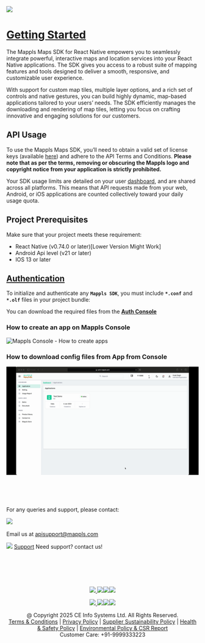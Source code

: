 [<img src="https://about.mappls.com/images/mappls-b-logo.svg" height="60"/> </p>](https://www.mapmyindia.com/api)
# [Getting Started]()
The Mappls Maps SDK for React Native empowers you to seamlessly integrate powerful, interactive maps and location services into your React Native applications. The SDK gives you access to a robust suite of mapping features and tools designed to deliver a smooth, responsive, and customizable user experience.

With support for custom map tiles, multiple layer options, and a rich set of controls and native gestures, you can build highly dynamic, map-based applications tailored to your users’ needs. The SDK efficiently manages the downloading and rendering of map tiles, letting you focus on crafting innovative and engaging solutions for our customers.

## API Usage

To use the Mappls Maps SDK, you’ll need to obtain a valid set of license keys (available [here](https://auth.mappls.com/console/)) and adhere to the API Terms and Conditions. **Please note that as per the terms, removing or obscuring the Mappls logo and copyright notice from your application is strictly prohibited.**

Your SDK usage limits are detailed on your user [dashboard](https://auth.mappls.com/console), and are shared across all platforms. This means that API requests made from your web, Android, or iOS applications are counted collectively toward your daily usage quota.

## Project Prerequisites
Make sure that your project meets these requirement:
- React Native (v0.74.0 or later)[Lower Version Might Work]
- Android Api level (v21 or later)
- IOS 13 or later

## [Authentication](#Authentication)

To initialize and authenticate any **` Mappls SDK `**, you must include **` *.conf `**  and **` *.olf `** files in your project bundle:

You can download the required files from the **[Auth Console](http://auth.mappls.com/console/)**

### How to create an app on Mappls Console

![Mappls Console - How to create apps](/images/TestApp_Android_1.gif)

### How to download config files from App from Console

![Mappls Console - How to create apps](/images/TestApp_Android_2.gif)


<br><br><br>

For any queries and support, please contact: 

[<img src="https://about.mappls.com/images/mappls-logo.svg" height="40"/> </p>](https://about.mappls.com/api/)
Email us at [apisupport@mappls.com](mailto:apisupport@mappls.com)


![](https://www.mapmyindia.com/api/img/icons/support.png)
[Support](https://about.mappls.com/contact/)
Need support? contact us!

<br></br>
<br></br>

[<p align="center"> <img src="https://www.mapmyindia.com/api/img/icons/stack-overflow.png"/> ](https://stackoverflow.com/questions/tagged/mappls-api)[![](https://www.mapmyindia.com/api/img/icons/blog.png)](https://about.mappls.com/blog/)[![](https://www.mapmyindia.com/api/img/icons/gethub.png)](https://github.com/Mappls-api)[<img src="https://mmi-api-team.s3.ap-south-1.amazonaws.com/API-Team/npm-logo.one-third%5B1%5D.png" height="40"/> </p>](https://www.npmjs.com/org/mapmyindia) 



[<p align="center"> <img src="https://www.mapmyindia.com/june-newsletter/icon4.png"/> ](https://www.facebook.com/Mapplsofficial)[![](https://www.mapmyindia.com/june-newsletter/icon2.png)](https://twitter.com/mappls)[![](https://www.mapmyindia.com/newsletter/2017/aug/llinkedin.png)](https://www.linkedin.com/company/mappls/)[![](https://www.mapmyindia.com/june-newsletter/icon3.png)](https://www.youtube.com/channel/UCAWvWsh-dZLLeUU7_J9HiOA)




<div align="center">@ Copyright 2025 CE Info Systems Ltd. All Rights Reserved.</div>

<div align="center"> <a href="https://about.mappls.com/api/terms-&-conditions">Terms & Conditions</a> | <a href="https://about.mappls.com/about/privacy-policy">Privacy Policy</a> | <a href="https://about.mappls.com/pdf/mapmyIndia-sustainability-policy-healt-labour-rules-supplir-sustainability.pdf">Supplier Sustainability Policy</a> | <a href="https://about.mappls.com/pdf/Health-Safety-Management.pdf">Health & Safety Policy</a> | <a href="https://about.mappls.com/pdf/Environment-Sustainability-Policy-CSR-Report.pdf">Environmental Policy & CSR Report</a>

<div align="center">Customer Care: +91-9999333223</div>
